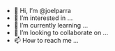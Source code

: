 - 👋 Hi, I’m @joelparra
- 👀 I’m interested in ...
- 🌱 I’m currently learning ...
- 💞️ I’m looking to collaborate on ...
- 📫 How to reach me ...

<!---
joelparra/joelparra is a ✨ special ✨ repository because its `README.md` (this file) appears on your GitHub profile.
You can click the Preview link to take a look at your changes.
--->
